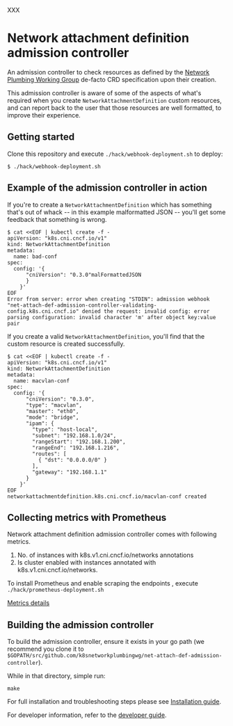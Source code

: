 XXX
# Network attachment definition admission controller

An admission controller to check resources as defined by the [Network Plumbing Working Group](https://github.com/k8snetworkplumbingwg/community) de-facto CRD specification upon their creation.

This admission controller is aware of some of the aspects of what's required when you create `NetworkAttachmentDefinition` custom resources, and can report back to the user that those resources are well formatted, to improve their experience.

## Getting started

Clone this repository and execute `./hack/webhook-deployment.sh` to deploy:

```
$ ./hack/webhook-deployment.sh
```

## Example of the admission controller in action

If you're to create a `NetworkAttachmentDefinition` which has something that's out of whack -- in this example malformatted JSON -- you'll get some feedback that something is wrong.

```
$ cat <<EOF | kubectl create -f -
apiVersion: "k8s.cni.cncf.io/v1"
kind: NetworkAttachmentDefinition
metadata:
  name: bad-conf
spec:
  config: '{
      "cniVersion": "0.3.0"malFormattedJSON
      }
    }'
EOF
Error from server: error when creating "STDIN": admission webhook "net-attach-def-admission-controller-validating-config.k8s.cni.cncf.io" denied the request: invalid config: error parsing configuration: invalid character 'm' after object key:value pair
```

If you create a valid `NetworkAttachmentDefinition`, you'll find that the custom resource is created successfully.

```
$ cat <<EOF | kubectl create -f -
apiVersion: "k8s.cni.cncf.io/v1"
kind: NetworkAttachmentDefinition
metadata:
  name: macvlan-conf
spec:
  config: '{
      "cniVersion": "0.3.0",
      "type": "macvlan",
      "master": "eth0",
      "mode": "bridge",
      "ipam": {
        "type": "host-local",
        "subnet": "192.168.1.0/24",
        "rangeStart": "192.168.1.200",
        "rangeEnd": "192.168.1.216",
        "routes": [
          { "dst": "0.0.0.0/0" }
        ],
        "gateway": "192.168.1.1"
      }
    }'
EOF
networkattachmentdefinition.k8s.cni.cncf.io/macvlan-conf created
```

## Collecting metrics with Prometheus
Network attachment definition admission controller comes with following metrics.
  1. No. of instances with k8s.v1.cni.cncf.io/networks annotations 
  2. Is cluster enabled with instances annotated with k8s.v1.cni.cncf.io/networks.

To install Prometheus and enable scraping the endpoints , execute `./hack/prometheus-deployment.sh` 

[Metrics details ](docs/metrics.md)

## Building the admission controller

To build the admission controller, ensure it exists in your go path (we recommend you clone it to `$GOPATH/src/github.com/k8snetworkplumbingwg/net-attach-def-admission-controller`).

While in that directory, simple run:

```
make
```

For full installation and troubleshooting steps please see [Installation guide](docs/installation.md).

For developer information, refer to the [developer guide](docs/developer.md).

